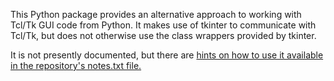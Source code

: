 
This Python package provides an alternative approach to working with Tcl/Tk GUI code from Python.  It makes use of tkinter to communicate with Tcl/Tk, but does not otherwise use the class wrappers provided by tkinter.

It is not presently documented, but there are [hints on how to use it available in the repository's notes.txt file.](https://raw.githubusercontent.com/LionKimbro/liontk/main/liontk/notes.txt)
